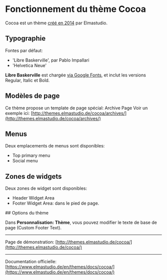 # Fonctionnement du thème Cocoa

Cocoa est un thème [créé en 2014](https://www.elmastudio.de/cocoa-wordpress-blog-theme-elmastudio/) par Elmastudio.

## Typographie

Fontes par défaut:

* 'Libre Baskerville', par Pablo Impallari 
* 'Helvetica Neue'

**Libre Baskerville** est chargée [via Google Fonts](https://fonts.google.com/specimen/Libre+Baskerville), et inclut les versions Regular, Italic et Bold.

## Modèles de page

Ce thème propose un template de page spécial: Archive Page
Voir un exemple ici: [http://themes.elmastudio.de/cocoa/archives/](http://themes.elmastudio.de/cocoa/archives/)


## Menus

Deux emplacements de menus sont disponibles:

* Top primary menu
* Social menu

## Zones de widgets

Deux zones de widget sont disponibles:

* Header Widget Area
* Footer Widget Area: dans le pied de page.

## Options du thème

Dans **Personnalisation: Thème**, vous pouvez modifier le texte de base de page (Custom Footer Text).

***

Page de démonstration: [http://themes.elmastudio.de/cocoa/](http://themes.elmastudio.de/cocoa/)

***

Documentation officielle: [https://www.elmastudio.de/en/themes/docs/cocoa/](https://www.elmastudio.de/en/themes/docs/cocoa/)